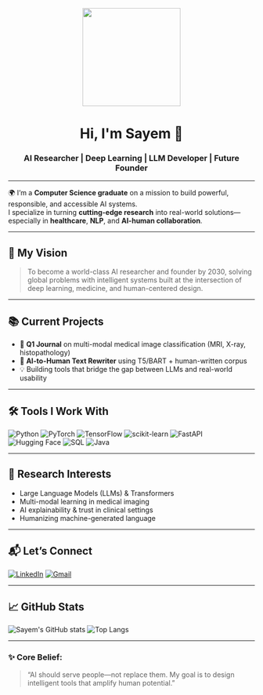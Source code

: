 <div align="center">
  <img src="https://media.giphy.com/media/Z9mnGHAh5i6hy9yRag/giphy.gif" width="200"/>
  <h1>Hi, I'm Sayem 👋</h1>
  <h3>AI Researcher | Deep Learning | LLM Developer | Future Founder</h3>
</div>

---

🌍 I’m a **Computer Science graduate** on a mission to build powerful, responsible, and accessible AI systems.  
I specialize in turning **cutting-edge research** into real-world solutions—especially in **healthcare**, **NLP**, and **AI-human collaboration**.

---

## 💼 My Vision

> To become a world-class AI researcher and founder by 2030, solving global problems with intelligent systems built at the intersection of deep learning, medicine, and human-centered design.

---

## 📚 Current Projects
- 🔬 **Q1 Journal** on multi-modal medical image classification (MRI, X-ray, histopathology)
- 🧠 **AI-to-Human Text Rewriter** using T5/BART + human-written corpus
- 💡 Building tools that bridge the gap between LLMs and real-world usability

---

## 🛠 Tools I Work With

![Python](https://img.shields.io/badge/-Python-000?&logo=Python)
![PyTorch](https://img.shields.io/badge/-PyTorch-000?&logo=PyTorch)
![TensorFlow](https://img.shields.io/badge/-TensorFlow-000?&logo=TensorFlow)
![scikit-learn](https://img.shields.io/badge/-Scikit_Learn-000?&logo=scikit-learn)
![FastAPI](https://img.shields.io/badge/-FastAPI-000?&logo=FastAPI)
![Hugging Face](https://img.shields.io/badge/-Hugging%20Face-000?logo=huggingface)
![SQL](https://img.shields.io/badge/-MySQL-000?&logo=mysql)
![Java](https://img.shields.io/badge/-Java-000?&logo=java)

---

## 🧠 Research Interests
- Large Language Models (LLMs) & Transformers  
- Multi-modal learning in medical imaging  
- AI explainability & trust in clinical settings  
- Humanizing machine-generated language  

---

## 📬 Let’s Connect

[![LinkedIn](https://img.shields.io/badge/-LinkedIn-blue?style=flat-square&logo=linkedin&logoColor=white)](https://www.linkedin.com/in/sayem-ahmed-5b21b21b5/)
[![Gmail](https://img.shields.io/badge/-sayem7456@gmail.com-red?style=flat-square&logo=gmail&logoColor=white)](mailto:sayem1.ahamed@gmail.com)

---

## 📈 GitHub Stats

![Sayem's GitHub stats](https://github-readme-stats.vercel.app/api?username=sayem7456&show_icons=true&theme=blue-green)
![Top Langs](https://github-readme-stats.vercel.app/api/top-langs/?username=sayem7456&layout=compact&theme=blue-green)

---

### ✨ Core Belief:
> “AI should serve people—not replace them. My goal is to design intelligent tools that amplify human potential.”
